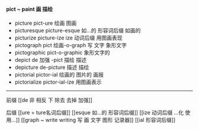#### pict ~ paint 画 描绘

- picture pict-ure 绘画 图画
- picturesque picture-esque 如...的 形容词后缀  如画的
- picturize picture-ize ize 动词后缀 用图画表现
- pictograph pict 绘画-o-graph 写  文字  象形文字 
- pictographic pict-o-graphic 象形文字的
- depict de 加强 -pict 描绘 描述
- depicture de-picture 描述 描绘
- pictorial pictor-ial 绘画的 图片的  画报
- pictorialize pictor-ial-ize 用图画表示

---
前缀 
[[de   非 相反 下 除去 去掉 加强]]

后缀
[[ure = ture名词后缀]]
[[esque 如...的 形容词后缀]]
[[ize 动词后缀 ...化 使用...]]
[[graph ~ write writing 写  画 文字 图形 记录器]]
[[ial 形容词后缀]]